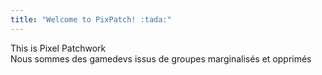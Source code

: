 ```yaml
---
title: "Welcome to PixPatch! :tada:"
---
```


<div class="flex items-center justify-center">
    <div class=" px-4 py-2 mb-8 text-base rounded-md bg-primary-100 dark:bg-primary-800">
        This is Pixel Patchwork
    </div>
</div>

<div class="flex px-4 py-2">
  Nous sommes des gamedevs issus de groupes marginalisés et opprimés
</div>
